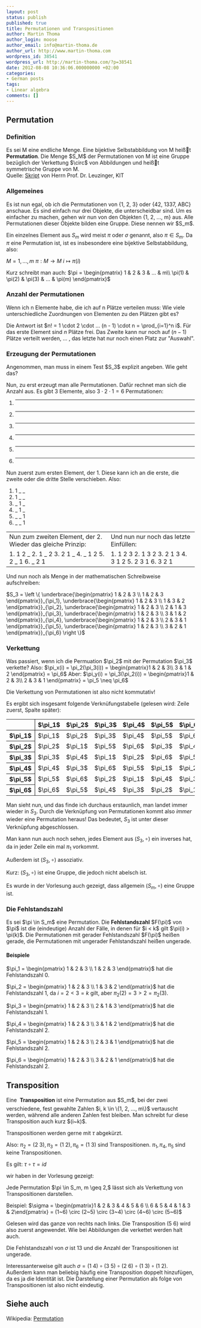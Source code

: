 ```yaml
---
layout: post
status: publish
published: true
title: Permutationen und Transpositionen
author: Martin Thoma
author_login: moose
author_email: info@martin-thoma.de
author_url: http://www.martin-thoma.com
wordpress_id: 38541
wordpress_url: http://martin-thoma.com/?p=38541
date: 2012-08-08 10:36:06.000000000 +02:00
categories:
- German posts
tags:
- Linear algebra
comments: []
---
```

<h2>Permutation</h2>
<h3>Definition</h3>
<div class="definition">Es sei M eine endliche Menge. Eine bijektive Selbstabbildung von M hei&szlig;t <strong>Permutation</strong>. Die Menge $S_M$ der Permutationen von M ist eine Gruppe bez&uuml;glich der Verkettung $\circ$ von Abbildungen und hei&szlig;t symmetrische Gruppe von M.</div>
Quelle: <a href="https://studium.kit.edu/sites/vab/0x40F0348A9ACDCE49A96EEE39EB076112/Vorlesungsunterlagen/LA.pdf">Skript</a> von Herrn Prof. Dr. Leuzinger, KIT

<h3>Allgemeines</h3>
Es ist nun egal, ob ich die Permutationen von {1, 2, 3} oder {42, 1337, ABC} anschaue. Es sind einfach nur drei Objekte, die unterscheidbar sind. Um es einfacher zu machen, gehen wir nun von den Objekten {1, 2, ..., m} aus. Alle Permutationen dieser Objekte bilden eine Gruppe. Diese nennen wir $S_m$.

Ein einzelnes Element aus $S_m$ wird meist $\pi$ oder $\sigma$ genannt, also $\pi \in S_m$. Da $\pi$ eine Permutation ist, ist es insbesondere eine bijektive Selbstabbildung, also:

$M = {1, ..., m}$
$\pi: M \rightarrow M$
$i \mapsto \pi(i)$

Kurz schreibt man auch:
$\pi = 
\begin{pmatrix} 1 & 2      & 3      & ... & m\\
           \pi(1) & \pi(2) & \pi(3) & ... & \pi(m)
\end{pmatrix}$

<h3>Anzahl der Permutationen</h3>
Wenn ich n Elemente habe, die ich auf n Pl&auml;tze verteilen muss: Wie viele unterschiedliche Zuordnungen von Elementen zu den Pl&auml;tzen gibt es?

Die Antwort ist $n! = 1 \cdot 2 \cdot ... (n - 1) \cdot n = \prod_{i=1}^n i$. F&uuml;r das erste Element sind $n$ Pl&auml;tze frei. Das Zweite kann nur noch auf $(n-1)$ Pl&auml;tze verteilt werden, ... , das letzte hat nur noch einen Platz zur "Auswahl".

<h3>Erzeugung der Permutationen</h3>
Angenommen, man muss in einem Test $S_3$ explizit angeben. Wie geht das? 

Nun, zu erst erzeugt man alle Permutationen. Daf&uuml;r rechnet man sich die Anzahl aus. Es gibt 3 Elemente, also $3 \cdot 2 \cdot 1 = 6$ Permutationen:
1. _ _ _
2. _ _ _
3. _ _ _
4. _ _ _
5. _ _ _
6. _ _ _

Nun zuerst zum ersten Element, der 1. Diese kann ich an die erste, die zweite oder die dritte Stelle verschieben. Also:
1. 1 _ _
2. 1 _ _
3. _ 1 _
4. _ 1 _
5. _ _ 1
6. _ _ 1

<table>
<tr>
<td>Nun zum zweiten Element, der 2. Wieder das gleiche Prinzip:</td>
<td>Und nun nur noch das letzte Einf&uuml;llen:</td>
</tr>
<tr>
<td>1. 1 2 _
2. 1 _ 2
3. 2 1 _
4. _ 1 2
5. 2 _ 1
6. _ 2 1</td>
<td>1. 1 2 3
2. 1 3 2
3. 2 1 3
4. 3 1 2
5. 2 3 1
6. 3 2 1</td>
</tr>
</table>

Und nun noch als Menge in der mathematischen Schreibweise aufschreiben:

$S_3 = \left \{
\underbrace{\begin{pmatrix}
  1 & 2 & 3 \\
  1 & 2 & 3
\end{pmatrix}}_{\pi_1},
\underbrace{\begin{pmatrix}
  1 & 2 & 3 \\
  1 & 3 & 2
\end{pmatrix}}_{\pi_2},
\underbrace{\begin{pmatrix}
  1 & 2 & 3 \\
  2 & 1 & 3
\end{pmatrix}}_{\pi_3},
\underbrace{\begin{pmatrix}
  1 & 2 & 3 \\
  3 & 1 & 2
\end{pmatrix}}_{\pi_4},
\underbrace{\begin{pmatrix}
  1 & 2 & 3 \\
  2 & 3 & 1
\end{pmatrix}}_{\pi_5},
\underbrace{\begin{pmatrix}
  1 & 2 & 3 \\
  3 & 2 & 1
\end{pmatrix}}_{\pi_6}
\right \}$

<h3>Verkettung</h3>
Was passiert, wenn ich die Permuation $\pi_2$ mit der Permutation $\pi_3$ verkette? Also:
$\pi_x(i) = \pi_2(\pi_3(i)) = \begin{pmatrix}1 & 2 & 3\\
3 & 1 & 2 \end{pmatrix} = \pi_6$
Aber:
$\pi_y(i) = \pi_3(\pi_2(i)) = \begin{pmatrix}1 & 2 & 3\\
2 & 3 & 1 \end{pmatrix} = \pi_5 \neq \pi_6$

Die Verkettung von Permutationen ist also nicht kommutativ!

Es ergibt sich insgesamt folgende Verkn&uuml;fungstabelle (gelesen wird: Zeile zuerst, Spalte sp&auml;ter):
<table>
<tr>
  <th style="border-right: 1px solid #000;border-bottom: 1px solid #000;">&nbsp;</th>
  <th style="border-bottom: 1px solid #000;">$\pi_1$</th>
  <th style="border-bottom: 1px solid #000;">$\pi_2$</th>
  <th style="border-bottom: 1px solid #000;">$\pi_3$</th>
  <th style="border-bottom: 1px solid #000;">$\pi_4$</th>
  <th style="border-bottom: 1px solid #000;">$\pi_5$</th>
  <th style="border-bottom: 1px solid #000;">$\pi_6$</th>
</tr>
<tr>
  <th style="border-right: 1px solid #000;">$\pi_1$</th>
  <td>$\pi_1$</td>
  <td>$\pi_2$</td>
  <td>$\pi_3$</td>
  <td>$\pi_4$</td>
  <td>$\pi_5$</td>
  <td>$\pi_6$</td>
</tr>
<tr>
  <th style="border-right: 1px solid #000;">$\pi_2$</th>
  <td>$\pi_2$</td>
  <td>$\pi_1$</td>
  <td>$\pi_5$</td>
  <td>$\pi_6$</td>
  <td>$\pi_3$</td>
  <td>$\pi_4$</td>
</tr>
<tr>
  <th style="border-right: 1px solid #000;">$\pi_3$</th>
  <td>$\pi_3$</td>
  <td>$\pi_4$</td>
  <td>$\pi_1$</td>
  <td>$\pi_2$</td>
  <td>$\pi_6$</td>
  <td>$\pi_5$</td>
</tr>
<tr>
  <th style="border-right: 1px solid #000;">$\pi_4$</th>
  <td>$\pi_4$</td>
  <td>$\pi_3$</td>
  <td>$\pi_6$</td>
  <td>$\pi_5$</td>
  <td>$\pi_1$</td>
  <td>$\pi_2$</td>
</tr>
<tr>
  <th style="border-right: 1px solid #000;">$\pi_5$</th>
  <td>$\pi_5$</td>
  <td>$\pi_6$</td>
  <td>$\pi_2$</td>
  <td>$\pi_1$</td>
  <td>$\pi_4$</td>
  <td>$\pi_3$</td>
</tr>
<tr>
  <th style="border-right: 1px solid #000;">$\pi_6$</th>
  <td>$\pi_6$</td>
  <td>$\pi_5$</td>
  <td>$\pi_4$</td>
  <td>$\pi_3$</td>
  <td>$\pi_2$</td>
  <td>$\pi_1$</td>
</tr>
</table>

Man sieht nun, und das finde ich durchaus erstaunlich, man landet immer wieder in $S_3$. Durch die Verkn&uuml;pfung von Permutationen kommt also <em>immer</em> wieder eine Permutation heraus! Das bedeutet, $S_3$ ist unter dieser Verkn&uuml;pfung abgeschlossen. 

Man kann nun auch noch sehen, jedes Element aus $(S_3, \circ)$ ein inverses hat, da in jeder Zeile ein mal $\pi_1$ vorkommt.

Au&szlig;erdem ist $(S_3, \circ)$ assoziativ. 

Kurz: $(S_3, \circ)$ ist eine Gruppe, die jedoch nicht abelsch ist.

Es wurde in der Vorlesung auch gezeigt, dass allgemein $(S_m, \circ)$ eine Gruppe ist.

<h3>Die Fehlstandszahl</h3>
<div class="definition">Es sei $\pi \in S_m$ eine Permutation. Die <strong>Fehlstandszahl</strong> $F(\pi)$ von $\pi$ ist die (eindeutige) Anzahl der F&auml;lle, in denen f&uuml;r $i < k$ gilt $\pi(i) > \pi(k)$. Die Permutationen mit gerader Fehlstandszahl $F(\pi)$ hei&szlig;en gerade, die Permutationen mit ungerader Fehlstandszahl hei&szlig;en ungerade.</div>

<h4>Beispiele</h4>
$\pi_1 = \begin{pmatrix}
  1 & 2 & 3 \\
  1 & 2 & 3
\end{pmatrix}$ hat die Fehlstandszahl 0.

$\pi_2 = \begin{pmatrix}
  1 & 2 & 3 \\
  1 & 3 & 2
\end{pmatrix}$ hat die Fehlstandszahl 1, da $i = 2 < 3 = k$ gilt, aber $\pi_2(2) = 3 > 2 = \pi_2(3)$.

$\pi_3 = \begin{pmatrix}
  1 & 2 & 3 \\
  2 & 1 & 3
\end{pmatrix}$ hat die Fehlstandszahl 1.

$\pi_4 = \begin{pmatrix}
  1 & 2 & 3 \\
  3 & 1 & 2
\end{pmatrix}$ hat die Fehlstandszahl 2.

$\pi_5 = \begin{pmatrix}
  1 & 2 & 3 \\
  2 & 3 & 1
\end{pmatrix}$ hat die Fehlstandszahl 2.

$\pi_6 = \begin{pmatrix}
  1 & 2 & 3 \\
  3 & 2 & 1
\end{pmatrix}$ hat die Fehlstandszahl 2.


<h2>Transposition</h2>
<div class="definition">Eine  <strong>Transposition</strong> ist eine Permutation aus $S_m$, bei der zwei verschiedene,
fest gewahlte Zahlen $i, k \in \{1, 2, ..., m\}$ vertauscht werden, w&auml;hrend alle anderen Zahlen fest bleiben.
Man schreibt fur diese Transposition auch kurz $(i~k)$.</div>

Transpositionen werden gerne mit $\tau$ abgek&uuml;rzt.

Also: $\pi_2 = (2~3), \pi_3=(1~2), \pi_6 = (1~3)$ sind Transpositionen.
$\pi_1, \pi_4, \pi_5$ sind keine Transpositionen.

Es gilt: $\tau \circ \tau = id$

wir haben in der Vorlesung gezeigt:
<div class="satz">Jede Permutation $\pi \in S_m, m \geq 2,$ l&auml;sst sich als Verkettung von Transpositionen darstellen.</div>

Beispiel:
$\sigma = \begin{pmatrix}1 & 2 & 3 & 4 & 5 & 6 \\
6 & 5 & 4 & 1 & 3 & 2\end{pmatrix} = (1~6) \circ (2~5) \circ (3~4) \circ (4~6) \circ (5~6)$

Gelesen wird das ganze von rechts nach links. Die Transposition $(5~6)$ wird also zuerst angewendet. Wie bei Abbildungen die verkettet werden halt auch.

Die Fehlstandszahl von $\sigma$ ist 13 und die Anzahl der Transpositionen ist ungerade.

Interessanterweise gilt auch $\sigma = (1~4) \circ (3~5) \circ (2~6) \circ (1~3) \circ (1~2)$.
Au&szlig;erdem kann man beliebig h&auml;ufig eine Transposition doppelt hinzuf&uuml;gen, da es ja die Identit&auml;t ist. Die Darstellung einer Permutation als folge von Transpositionen ist also nicht eindeutig.

<h2>Siehe auch</h2>
Wikipedia: <a href="http://de.wikipedia.org/wiki/Permutation">Permutation</a>
